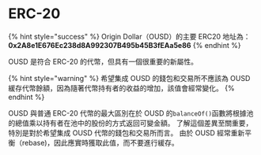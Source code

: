 # ERC-20

{% hint style="success" %}
Origin Dollar（OUSD）的主要 ERC20 地址為：   
**0x2A8e1E676Ec238d8A992307B495b45B3fEAa5e86**
{% endhint %}

OUSD 是符合 ERC-20 的代幣，但具有一個很重要的新屬性。

{% hint style="warning" %}
希望集成 OUSD 的錢包和交易所不應該為 OUSD 緩存代幣餘額，因為隨著代幣持有者的收益的增加，該值會經常變化。
{% endhint %}

OUSD 與普通 ERC-20 代幣的最大區別在於 OUSD 的`balanceOf()`函數將根據池的總值乘以持有者在池中的股份的方式返回可變金額。 了解這個差異至關重要，特別是對於希望集成 OUSD 代幣的錢包和交易所而言。 由於 OUSD 經常重新平衡（rebase)，因此應實時獲取此值，而不要進行緩存。





